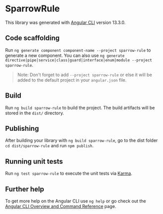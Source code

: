 # SparrowRule

This library was generated with [Angular CLI](https://github.com/angular/angular-cli) version 13.3.0.

## Code scaffolding

Run `ng generate component component-name --project sparrow-rule` to generate a new component. You can also use `ng generate directive|pipe|service|class|guard|interface|enum|module --project sparrow-rule`.
> Note: Don't forget to add `--project sparrow-rule` or else it will be added to the default project in your `angular.json` file. 

## Build

Run `ng build sparrow-rule` to build the project. The build artifacts will be stored in the `dist/` directory.

## Publishing

After building your library with `ng build sparrow-rule`, go to the dist folder `cd dist/sparrow-rule` and run `npm publish`.

## Running unit tests

Run `ng test sparrow-rule` to execute the unit tests via [Karma](https://karma-runner.github.io).

## Further help

To get more help on the Angular CLI use `ng help` or go check out the [Angular CLI Overview and Command Reference](https://angular.io/cli) page.
